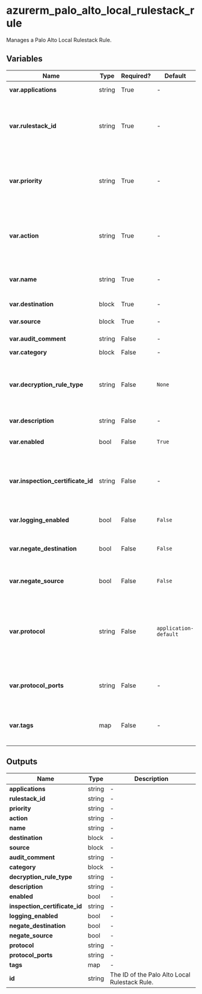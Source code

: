 # azurerm_palo_alto_local_rulestack_rule

Manages a Palo Alto Local Rulestack Rule.

## Variables

| Name | Type | Required? |  Default  |  possible values |  Description |
| ---- | ---- | --------- |  ----------- | ----------- | ----------- |
| **var.applications** | string | True | -  |  -  |  Specifies a list of Applications. | 
| **var.rulestack_id** | string | True | -  |  -  |  The ID of the Local Rulestack in which to create this Rule. Changing this forces a new Palo Alto Local Rulestack Rule to be created. | 
| **var.priority** | string | True | -  |  -  |  The Priority of this rule. Rules are executed in numerical order. Changing this forces a new Palo Alto Local Rulestack Rule to be created. | 
| **var.action** | string | True | -  |  `Allow`, `DenyResetBoth`, `DenyResetServer`, `DenySilent`  |  The action to take on the rule being triggered. Possible values are `Allow`, `DenyResetBoth`, `DenyResetServer` and `DenySilent`. | 
| **var.name** | string | True | -  |  -  |  The name which should be used for this Palo Alto Local Rulestack Rule. | 
| **var.destination** | block | True | -  |  -  |  One or more `destination` blocks. | 
| **var.source** | block | True | -  |  -  |  One or more `source` blocks. | 
| **var.audit_comment** | string | False | -  |  -  |  The comment for Audit purposes. | 
| **var.category** | block | False | -  |  -  |  A `category` block. | 
| **var.decryption_rule_type** | string | False | `None`  |  `SSLInboundInspection`, `SSLOutboundInspection`, `None`  |  The type of Decryption to perform on the rule. Possible values include `SSLInboundInspection`, `SSLOutboundInspection`, and `None`. Defaults to `None`. | 
| **var.description** | string | False | -  |  -  |  The description for the rule. | 
| **var.enabled** | bool | False | `True`  |  -  |  Should this Rule be enabled? Defaults to `true`. | 
| **var.inspection_certificate_id** | string | False | -  |  -  |  The ID of the certificate for inbound inspection. Only valid when `decryption_rule_type` is set to `SSLInboundInspection`. | 
| **var.logging_enabled** | bool | False | `False`  |  -  |  Should Logging be enabled? Defaults to `false`. | 
| **var.negate_destination** | bool | False | `False`  |  -  |  Should the inverse of the Destination configuration be used. Defaults to `false`. | 
| **var.negate_source** | bool | False | `False`  |  -  |  Should the inverse of the Source configuration be used. Defaults to `false`. | 
| **var.protocol** | string | False | `application-default`  |  -  |  The Protocol and port to use in the form `[protocol]:[port_number]` e.g. `TCP:8080` or `UDP:53`. Conflicts with `protocol_ports`. Defaults to `application-default`. | 
| **var.protocol_ports** | string | False | -  |  -  |  Specifies a list of Protocol:Port entries. E.g. `[ "TCP:80", "UDP:5431" ]`. Conflicts with `protocol`. | 
| **var.tags** | map | False | -  |  -  |  A mapping of tags which should be assigned to the Palo Alto Local Rulestack Rule. | 



## Outputs

| Name | Type | Description |
| ---- | ---- | --------- | 
| **applications** | string  | - | 
| **rulestack_id** | string  | - | 
| **priority** | string  | - | 
| **action** | string  | - | 
| **name** | string  | - | 
| **destination** | block  | - | 
| **source** | block  | - | 
| **audit_comment** | string  | - | 
| **category** | block  | - | 
| **decryption_rule_type** | string  | - | 
| **description** | string  | - | 
| **enabled** | bool  | - | 
| **inspection_certificate_id** | string  | - | 
| **logging_enabled** | bool  | - | 
| **negate_destination** | bool  | - | 
| **negate_source** | bool  | - | 
| **protocol** | string  | - | 
| **protocol_ports** | string  | - | 
| **tags** | map  | - | 
| **id** | string  | The ID of the Palo Alto Local Rulestack Rule. | 